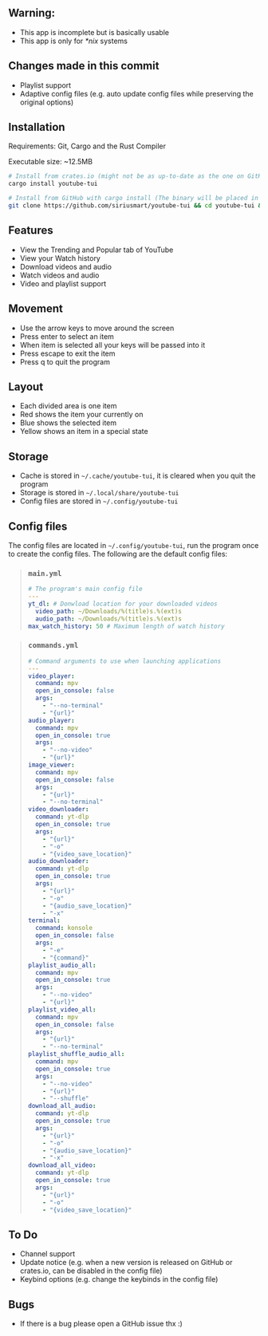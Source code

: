 ## Warning:
* This app is incomplete but is basically usable
* This app is only for *\*nix* systems

## Changes made in this commit
* Playlist support
* Adaptive config files (e.g. auto update config files while preserving the original options)

## Installation
Requirements: Git, Cargo and the Rust Compiler

Executable size: ~12.5MB

```bash
# Install from crates.io (might not be as up-to-date as the one on GitHub)
cargo install youtube-tui
```

```bash
# Install from GitHub with cargo install (The binary will be placed in ~/.cargo/bin, and can be called with `youtube-tui`)
git clone https://github.com/siriusmart/youtube-tui && cd youtube-tui && cargo install --path . && cd .. && rm -rf youtube-tui
```

## Features
* View the Trending and Popular tab of YouTube
* View your Watch history
* Download videos and audio
* Watch videos and audio
* Video and playlist support

## Movement
* Use the arrow keys to move around the screen
* Press enter to select an item
* When item is selected all your keys will be passed into it
* Press escape to exit the item
* Press q to quit the program

## Layout
* Each divided area is one item
* Red shows the item your currently on
* Blue shows the selected item
* Yellow shows an item in a special state

## Storage
* Cache is stored in `~/.cache/youtube-tui`, it is cleared when you quit the program
* Storage is stored in `~/.local/share/youtube-tui`
* Config files are stored in `~/.config/youtube-tui`

## Config files
The config files are located in `~/.config/youtube-tui`, run the program once to create the config files. The following are the default config files:

> ### `main.yml`
> ```yaml
> # The program's main config file
> ---
> yt_dl: # Donwload location for your downloaded videos
>   video_path: ~/Downloads/%(title)s.%(ext)s
>   audio_path: ~/Downloads/%(title)s.%(ext)s
> max_watch_history: 50 # Maximum length of watch history
> ```

> ### `commands.yml`
> ```yaml
> # Command arguments to use when launching applications
> ---
> video_player:
>   command: mpv
>   open_in_console: false
>   args:
>     - "--no-terminal"
>     - "{url}"
> audio_player:
>   command: mpv
>   open_in_console: true
>   args:
>     - "--no-video"
>     - "{url}"
> image_viewer:
>   command: mpv
>   open_in_console: false
>   args:
>     - "{url}"
>     - "--no-terminal"
> video_downloader:
>   command: yt-dlp
>   open_in_console: true
>   args:
>     - "{url}"
>     - "-o"
>     - "{video_save_location}"
> audio_downloader:
>   command: yt-dlp
>   open_in_console: true
>   args:
>     - "{url}"
>     - "-o"
>     - "{audio_save_location}"
>     - "-x"
> terminal:
>   command: konsole
>   open_in_console: false
>   args:
>     - "-e"
>     - "{command}"
> playlist_audio_all:
>   command: mpv
>   open_in_console: true
>   args:
>     - "--no-video"
>     - "{url}"
> playlist_video_all:
>   command: mpv
>   open_in_console: false
>   args:
>     - "{url}"
>     - "--no-terminal"
> playlist_shuffle_audio_all:
>   command: mpv
>   open_in_console: true
>   args:
>     - "--no-video"
>     - "{url}"
>     - "--shuffle"
> download_all_audio:
>   command: yt-dlp
>   open_in_console: true
>   args:
>     - "{url}"
>     - "-o"
>     - "{audio_save_location}"
>     - "-x"
> download_all_video:
>   command: yt-dlp
>   open_in_console: true
>   args:
>     - "{url}"
>     - "-o"
>     - "{video_save_location}"
> ```
## To Do
* Channel support
* Update notice (e.g. when a new version is released on GitHub or crates.io, can be disabled in the config file)
* Keybind options (e.g. change the keybinds in the config file)

## Bugs
* If there is a bug please open a GitHub issue thx :)